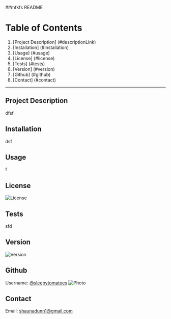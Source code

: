 ##mfkfs README
    
# Table of Contents
1. [Project Description] (#descriptionLink)
2. [Installation] (#installation)
3. [Usage] (#usage)
4. [License] (#license)
5. [Tests] (#tests)
6. [Version] (#version)
7. [Github] (#github)
8. [Contact] (#contact)

------

## Project Description <a name="descriptionLink"></a>
dfsf

## Installation <a name="installation"></a>
dsf

## Usage <a name="usage"></a>
f

## License <a name="license"></a>
![License](https://img.shields.io/badge/License-dsf-brightgreen)

## Tests <a name="tests"></a>
sfd

## Version <a name="version"></a>
![Version](https://img.shields.io/badge/Version-fsfd-f39f37)


## Github <a name="github"></a>
Username: [@sleepytomatoes](https://www.github.com/sleepytomatoes)
![Photo](https://avatars.githubusercontent.com/u/73799082?v=4)


## Contact <a name="contact"></a>
Email: shaunadunn1@gmail.com

    